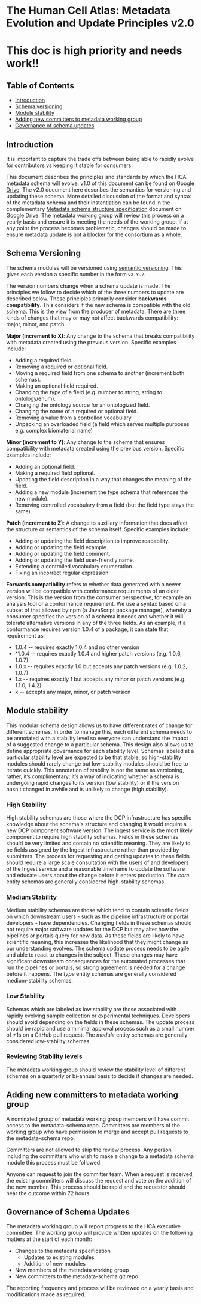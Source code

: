 # The Human Cell Atlas: Metadata Evolution and Update Principles v2.0

# This doc is high priority and needs work!!

## Table of Contents
- [Introduction](#introduction)
- [Schema versioning](#schema-versioning)
- [Module stability](#module-stability)
- [Adding new committers to metadata working group](#adding-new-committers-to-metadata-working-group)
- [Governance of schema updates](#governance-of-schema-updates)

## Introduction

It is important to capture the trade offs between being able to rapidly evolve for contributors vs keeping it stable for consumers.

This document describes the principles and standards by which the HCA metadata schema will evolve. v1.0 of this document can be found on [Google Drive](https://docs.google.com/document/d/1eUVpYDLu2AxmxRw2ZUMM-jpKNxQudJbznNyNRp35nLc/edit#heading=h.6p3dwsx7c3hb). The v2.0 document here describes the semantics for versioning and updating these schema. More detailed discussion of the format and syntax of the metadata schema and their instantiation can be found in the complementary [Metadata schema structure specification](https://docs.google.com/document/d/1pxQj7BfM8HHgD4ilm4dlvZuZATfJkNC5s_-TUoA4lYA/edit?ts=59b16455) document on Google Drive. The metadata working group will review this process on a yearly basis and ensure it is meeting the needs of the working group. If at any point the process becomes problematic, changes should be made to ensure metadata update is not a blocker for the consortium as a whole.

## Schema Versioning

The schema modules will be versioned using [semantic versioning](http://semver.org/). This gives each version a specific number in the form `vX.Y.Z`. 

The version numbers change when a schema update is made. The principles we follow to decide which of the three numbers to update are described below. These principles primarily consider **backwards compatibility**. This considers if the new schema is compatible with the old schema. This is the view from the producer of metadata. There are three kinds of changes that may or may not affect backwards compatibility: major, minor, and patch.

**Major (increment to X)**: Any change to the schema that breaks compatibility with metadata created using the previous version. Specific examples include:
- Adding a required field.
- Removing a required or optional field.
- Moving a required field from one schema to another (increment both schemas).
- Making an optional field required.
- Changing the type of a field (e.g. number to string, string to ontology/enum).
- Changing the ontology source for an ontologized field.
- Changing the name of a required or optional field.
- Removing a value from a controlled vocabulary.
- Unpacking an overloaded field (a field which serves multiple purposes e.g. complex biomaterial name)

**Minor (increment to Y)**: Any change to the schema that ensures compatibility with metadata created using the previous version. Specific examples include:
- Adding an optional field.
- Making a required field optional.
- Updating the field description in a way that changes the meaning of the field.
- Adding a new module (increment the type schema that references the new module).
- Removing controlled vocabulary from a field (but the field type stays the same).

**Patch (increment to Z)**: A change to auxiliary information that does affect the structure or semantics of the schema itself. Specific examples include:
- Adding or updating the field description to improve readability.
- Adding or updating the field example.
- Adding or updating the field comment.
- Adding or updating the field user-friendly name.
- Extending a controlled vocabulary enumeration.
- Fixing an incorrect regular expression.

**Forwards compatibility** refers to whether data generated with a newer version will be compatible with conformance requirements of an older version. This is the version from the consumer perspective, for example an analysis tool or a conformance requirement. We use a syntax based on a subset of that allowed by npm (a JavaScript package manager), whereby a consumer specifies the version of a schema it needs and whether it will tolerate alternative versions in any of the three fields. As an example, if a conformance requires version 1.0.4 of a package, it can state that requirement as:

- 1.0.4 -- requires exactly 1.0.4 and no other version
- ^1.0.4 -- requires exactly 1.0.4 and higher patch versions (e.g. 1.0.6, 1.0.7)
- 1.0.x -- requires exactly 1.0 but accepts any patch versions (e.g. 1.0.2, 1.0.7)
- 1.x -- requires exactly 1 but accepts any minor or patch versions (e.g. 1.1.0, 1.4.2)
- x -- accepts any major, minor, or patch version

## Module stability

This modular schema design allows us to have different rates of change for different schemas. In order to manage this, each different schema needs to be annotated with a stability level so everyone can understand the impact of a suggested change to a particular schema. This design also allows us to define appropriate governance for each stability level. Schemas labeled at a particular stability level are expected to be that stable, so high-stability modules should rarely change but low-stability modules should be free to iterate quickly. This annotation of stability is not the same as versioning, rather, it’s complimentary: it’s a way of indicating whether a schema is undergoing rapid changes to its version (low stability) or if the version hasn’t changed in awhile and is unlikely to change (high stability). 

### High Stability

High stability schemas are those where the DCP infrastructure has specific knowledge about the schema's structure and changing it would require a new DCP component software version. The ingest service is the most likely component to require high stability schemas. Fields in these schemas should be very limited and contain no scientific meaning. They are likely to be fields assigned by the Ingest infrastructure rather than provided by submitters. The process for requesting and getting updates to these fields should require a large scale consultation with the users of and developers of the Ingest service and a reasonable timeframe to update the software and educate users about the change before it enters production. The *core* entity schemas are generally considered high-stability schemas.

### Medium Stability

Medium stability schemas are those which tend to contain scientific fields on which downstream users - such as the pipeline infrastructure or portal developers - have dependencies. Changing fields in these schemas should not require major software updates for the DCP but may alter how the pipelines or portals query for new data. As these fields are likely to have scientific meaning, this increases the likelihood that they might change as our understanding evolves. The schema update process needs to be agile and able to react to changes in the subject. These changes may have significant downstream consequences for the automated processes that run the pipelines or portals, so strong agreement is needed for a change before it happens. The *type* entity schemas are generally considered medium-stability schemas.

### Low Stability

Schemas which are labeled as low stability are those associated with rapidly evolving sample collection or experimental techniques. Developers should avoid depending on the fields in these schemas. The update process should be rapid and use a minimal approval process such as a small number of +1s on a GitHub pull request. The *module* entity schemas are generally considered low-stability schemas.

### Reviewing Stability levels

The metadata working group should review the stability level of different schemas on a quarterly or bi-annual basis to decide if changes are needed.

## Adding new committers to metadata working group

A nominated group of metadata working group members will have commit access to the metadata-schema repo.  Committers are members of the working group who have permission to merge and accept pull requests to the metadata-schema repo.

Committers are not allowed to skip the review process. Any person including the committers who wish to make a change to a metadata schema module this process must be followed.

Anyone can request to join the committer team. When a request is received, the existing committers will discuss the request and vote on the addition of the new member. This process should be rapid and the requestor should hear the outcome within 72 hours.

## Governance of Schema Updates

The metadata working group will report progress to the HCA executive committee. The working group will provide written updates on the following matters at the start of each month:

- Changes to the metadata specification
  - Updates to existing modules
  - Addition of new modules
- New members of the metadata working group
- New committers to the metadata-schema git repo

The reporting frequency and process will be reviewed on a yearly basis and modifications made as required.

